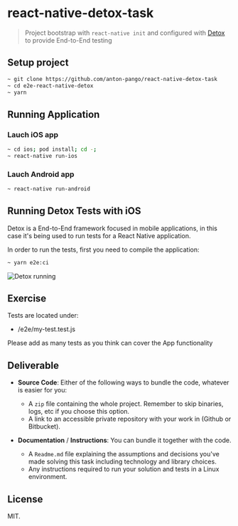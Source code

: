 # react-native-detox-task

> Project bootstrap with `react-native init` and configured with [Detox](https://github.com/wix/Detox) to provide End-to-End testing

## Setup project

```bash
~ git clone https://github.com/anton-pango/react-native-detox-task
~ cd e2e-react-native-detox
~ yarn
```

## Running Application

### Lauch iOS app

```bash
~ cd ios; pod install; cd -;
~ react-native run-ios
```

### Lauch Android app

```bash
~ react-native run-android
```

## Running Detox Tests with iOS

Detox is a End-to-End framework focused in mobile applications, in this case it's being used to run tests for a React Native application.

In order to run the tests, first you need to compile the application:

```bash
~ yarn e2e:ci
```

![Detox running](./docs/e2e-full-test.gif)

## Exercise

Tests are located under:

* /e2e/my-test.test.js

Please add as many tests as you think can cover the App functionality

## Deliverable
* **Source Code**: Either of the following ways to bundle the code, whatever is easier for you:
    * A `zip` file containing the whole project. Remember to skip binaries, logs, etc if you choose this option.
    * A link to an accessible private repository with your work in (Github or Bitbucket).

* **Documentation** / **Instructions**: You can bundle it together with the code.
    * A `Readme.md` file explaining the assumptions and decisions you've made solving this task including technology and library choices.
    * Any instructions required to run your solution and tests in a Linux environment.

## License

MIT.
